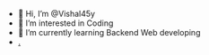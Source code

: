 - 👋 Hi, I’m @Vishal45y
- 👀 I’m interested in Coding
- 🌱 I’m currently learning Backend Web developing
- <a href="Full_Stack_WebDeveloper" target="_From Day-01 to One Day">.
<!---
Vishal45y/Vishal45y is a ✨ special ✨ repository because its `README.md` (this file) appears on your GitHub profile.
You can click the Preview link to take a look at your changes.
--->
